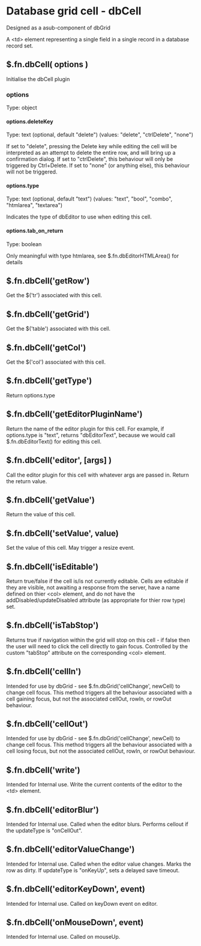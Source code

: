 # Database grid cell - dbCell
Designed as a asub-component of dbGrid

A \<td\> element representing a single field in a single record in a database record set.

## $.fn.dbCell( options )
Initialise the dbCell plugin

### options
Type: object

#### options.deleteKey
Type: text (optional, default "delete") (values: "delete", "ctrlDelete", "none")

If set to "delete", pressing the Delete key while editing the cell will be interpreted as an attempt to delete the entire
row, and will bring up a confirmation dialog. If set to "ctrlDelete", this behaviour will only be triggered by Ctrl+Delete.
If set to "none" (or anything else), this behaviour will not be triggered.

#### options.type
Type: text (optional, default "text") (values: "text", "bool", "combo", "htmlarea", "textarea")

Indicates the type of dbEditor to use when editing this cell.

#### options.tab_on_return
Type: boolean

Only meaningful with type htmlarea, see $.fn.dbEditorHTMLArea() for details

## $.fn.dbCell('getRow')
Get the $('tr') associated with this cell.

## $.fn.dbCell('getGrid')
Get the $('table') associated with this cell.

## $.fn.dbCell('getCol')
Get the $('col') associated with this cell.

## $.fn.dbCell('getType')
Return options.type

## $.fn.dbCell('getEditorPluginName')
Return the name of the editor plugin for this cell. For example, if options.type is "text", returns "dbEditorText",
because we would call $.fn.dbEditorText() for editing this cell.

## $.fn.dbCell('editor', [args] )
Call the editor plugin for this cell with whatever args are passed in. Return the return value.

## $.fn.dbCell('getValue')
Return the value of this cell.

## $.fn.dbCell('setValue', value)
Set the value of this cell. May trigger a resize event.

## $.fn.dbCell('isEditable')
Return true/false if the cell is/is not currently editable. Cells are editable if they are visible, not awaiting a
response from the server, have a name defined on thier \<col\> element, and do not have the addDisabled/updateDisabled
attribute (as appropriate for thier row type) set.

## $.fn.dbCell('isTabStop')
Returns true if navigation within the grid will stop on this cell - if false then the user will need to click the cell
directly to gain focus. Controlled by the custom "tabStop" attribute on the corresponding \<col\> element.

## $.fn.dbCell('cellIn')
Intended for use by dbGrid - see $.fn.dbGrid('cellChange', newCell) to change cell focus. This method triggers all the
behaviour associated with a cell gaining focus, but not the associated cellOut, rowIn, or rowOut behaviour.

## $.fn.dbCell('cellOut')
Intended for use by dbGrid - see $.fn.dbGrid('cellChange', newCell) to change cell focus. This method triggers all the
behaviour associated with a cell losing focus, but not the associated cellOut, rowIn, or rowOut behaviour.

## $.fn.dbCell('write')
Intended for Internal use. Write the current contents of the editor to the \<td\> element.

## $.fn.dbCell('editorBlur')
Intended for Internal use. Called when the editor blurs. Performs cellout if the updateType is "onCellOut".

## $.fn.dbCell('editorValueChange')
Intended for Internal use. Called when the editor value changes. Marks the row as dirty. If updateType is "onKeyUp", sets a delayed save timeout.

## $.fn.dbCell('editorKeyDown', event)
Intended for Internal use. Called on keyDown event on editor.

## $.fn.dbCell('onMouseDown', event)
Intended for Internal use. Called on mouseUp.